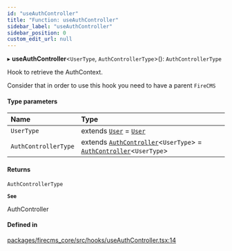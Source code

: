 ```yaml
---
id: "useAuthController"
title: "Function: useAuthController"
sidebar_label: "useAuthController"
sidebar_position: 0
custom_edit_url: null
---
```


▸ **useAuthController**\<`UserType`, `AuthControllerType`\>(): `AuthControllerType`

Hook to retrieve the AuthContext.

Consider that in order to use this hook you need to have a parent
`FireCMS`

#### Type parameters

| Name | Type |
| :------ | :------ |
| `UserType` | extends [`User`](../types/User.md) = [`User`](../types/User.md) |
| `AuthControllerType` | extends [`AuthController`](../types/AuthController.md)\<`UserType`\> = [`AuthController`](../types/AuthController.md)\<`UserType`\> |

#### Returns

`AuthControllerType`

**`See`**

AuthController

#### Defined in

[packages/firecms_core/src/hooks/useAuthController.tsx:14](https://github.com/FireCMSco/firecms/blob/d45f3739/packages/firecms_core/src/hooks/useAuthController.tsx#L14)
